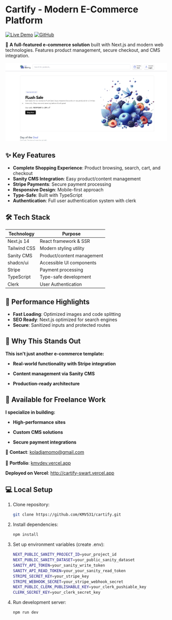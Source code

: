 # Cartify - Modern E-Commerce Platform

[![Live Demo](https://img.shields.io/badge/View_Demo-Vercel-%23007acc?style=for-the-badge&logo=vercel)](https://cartify-swart.vercel.app)
[![GitHub](https://img.shields.io/badge/Source_Code-GitHub-black?style=for-the-badge&logo=github)](https://github.com/KMV531/cartify)

🚀 **A full-featured e-commerce solution** built with Next.js and modern web technologies. Features product management, secure checkout, and CMS integration.

![Cartify Screenshot](./public/screenshot.png)

## ✨ Key Features

- **Complete Shopping Experience**: Product browsing, search, cart, and checkout
- **Sanity CMS Integration**: Easy product/content management
- **Stripe Payments**: Secure payment processing
- **Responsive Design**: Mobile-first approach
- **Type-Safe**: Built with TypeScript
- **Authentication**: Full user authentication system with clerk

## 🛠️ Tech Stack

| Technology       | Purpose                          |
|------------------|----------------------------------|
| Next.js 14       | React framework & SSR            |
| Tailwind CSS     | Modern styling utility           |
| Sanity CMS       | Product/content management       |
| shadcn/ui        | Accessible UI components         |
| Stripe           | Payment processing               |
| TypeScript       | Type-safe development            |
| Clerk            | User Authentication              |

## 🚀 Performance Highlights

- **Fast Loading**: Optimized images and code splitting
- **SEO Ready**: Next.js optimized for search engines
- **Secure**: Sanitized inputs and protected routes

## 🌟 Why This Stands Out
**This isn't just another e-commerce template:**

- **Real-world functionality with Stripe integration**

- **Content management via Sanity CMS**

- **Production-ready architecture**

## 🤝 Available for Freelance Work

**I specialize in building:**

- **High-performance sites**

- **Custom CMS solutions**

- **Secure payment integrations**

📩 **Contact**: koladjamomo@gmail.com <br /> <br />
🔗 **Portfolio**: [kmvdev.vercel.app](http://kmvdev.vercel.app)

**Deployed on Vercel**: http://cartify-swart.vercel.app

## 💻 Local Setup

1. Clone repository:
   ```bash
   git clone https://github.com/KMV531/cartify.git
   
2. Install dependencies:
   ```bash
   npm install

3. Set up environment variables (create .env):
   ```bash
   NEXT_PUBLIC_SANITY_PROJECT_ID=your_project_id
   NEXT_PUBLIC_SANITY_DATASET=your_public_sanity_dataset
   SANITY_API_TOKEN=your_sanity_write_token
   SANITY_API_READ_TOKEN=your_your_sanity_read_token
   STRIPE_SECRET_KEY=your_stripe_key
   STRIPE_WEBHOOK_SECRET=your_stripe_webhook_secret
   NEXT_PUBLIC_CLERK_PUBLISHABLE_KEY=your_clerk_pushiable_key
   CLERK_SECRET_KEY=your_clerk_secret_key

4. Run development server:
   ```bash
   npm run dev
